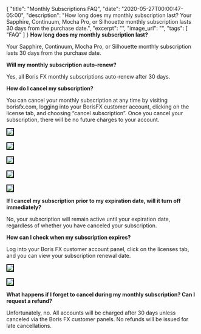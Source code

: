 {
  "title": "Monthly Subscriptions FAQ",
  "date": "2020-05-27T00:00:47-05:00",
  "description": "How long does my monthly subscription last?  Your Sapphire, Continuum, Mocha Pro, or Silhouette monthly subscription lasts 30 days from the purchase date.",
  "excerpt": "",
  "image_url": "",
  "tags": [
    "FAQ"
  ]
}
<b>How long does my monthly subscription last?</b>

Your Sapphire, Continuum, Mocha Pro, or Silhouette monthly subscription lasts 30 days from the purchase date.

<b>Will my monthly subscription auto-renew?</b>

Yes, all Boris FX monthly subscriptions auto-renew after 30 days.

<b>How do I cancel my subscription?</b>

You can cancel your monthly subscription at any time by visiting borisfx.com,  logging into your BorisFX customer account, clicking on the license tab, and choosing “cancel subscription”. Once you cancel your subscription, there will be no future charges to your account.

<img src="https://borisfx-com-res.cloudinary.com/image/upload/v1590602550/Marketing/Monthly_Subscriptions/FAQ/accountpage_300_2.png" style="border:2px solid black;">
<br><br>
<img src="https://borisfx-com-res.cloudinary.com/image/upload/v1590602545/Marketing/Monthly_Subscriptions/FAQ/loginpage_2.png" style="border:2px solid black;">
<br><br>
<img src="https://borisfx-com-res.cloudinary.com/image/upload/v1590600962/Marketing/Monthly_Subscriptions/FAQ/Licenses_300.png" style="border:2px solid black;">
<br><br>
<img src="https://borisfx-com-res.cloudinary.com/image/upload/v1590600963/Marketing/Monthly_Subscriptions/FAQ/CancelSub_300.png" style="border:2px solid black;">
<br><br>
<img src="https://borisfx-com-res.cloudinary.com/image/upload/v1590600962/Marketing/Monthly_Subscriptions/FAQ/OkCancel_300.png" style="border:2px solid black;">

<b>If I cancel my subscription prior to my expiration date, will it turn off immediately?</b>

No, your subscription will remain active until your expiration date, regardless of whether you have canceled your subscription.

<b>How can I check when my subscription expires?</b>

Log into your Boris FX customer account panel, click on the licenses tab, and you can view your subscription renewal date. 

<img src="https://borisfx-com-res.cloudinary.com/image/upload/v1590600962/Marketing/Monthly_Subscriptions/FAQ/Licenses_300.png" style="border:2px solid black;">
<br><br>
<img src="https://borisfx-com-res.cloudinary.com/image/upload/v1590601208/Marketing/Monthly_Subscriptions/FAQ/renewaldate_300.png" style="border:2px solid black;">

<b>What happens if I forget to cancel during my monthly subscription? Can I request a refund?</b>

Unfortunately, no. All accounts will be charged after 30 days unless canceled via the Boris FX customer panels. No refunds will be issued for late cancellations. 
